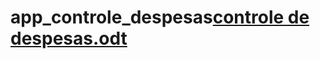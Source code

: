 # app_controle_despesas[controle de despesas.odt](https://github.com/user-attachments/files/21435387/controle.de.despesas.odt)
